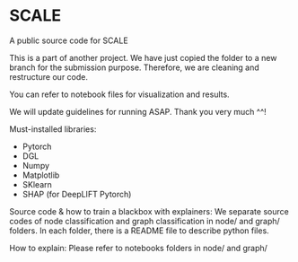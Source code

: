 # SCALE
A public source code for SCALE

This is a part of another project. We have just copied the folder to a new branch for the submission purpose. Therefore, we are cleaning and restructure our code.

You can refer to notebook files for visualization and results. 

We will update guidelines for running ASAP. Thank you very much ^^!


Must-installed libraries:
- Pytorch
- DGL
- Numpy
- Matplotlib
- SKlearn
- SHAP (for DeepLIFT Pytorch)

Source code & how to train a blackbox with explainers:
We separate source codes of node classification and graph classification in node/ and graph/ folders. In each folder, there is a README file to describe python files.

How to explain:
Please refer to notebooks folders in node/ and graph/

